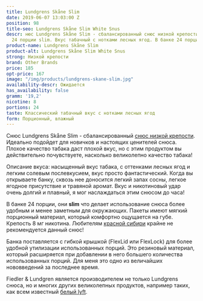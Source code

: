 ```yaml
---
title: Lundgrens Skåne Slim
date: 2019-06-07 13:03:00 Z
position: 98
title-seo: Lundgrens Skåne Slim White Snus
descr: нюс Lundgrens Skåne Slim - сбалансированный снюс низкой крепости (8 мг никотина).
  24 порции slim. Вкус табачный с нотками лесных ягод. В банке 24 порции.
product-name: Lundgrens Skåne Slim
product-alt: Lundgrens Skåne Slim White Snus
strong: Низкой крепости
brand: Other Brands
price: 185
opt-price: 167
image: "/img/products/lundgrens-skane-slim.jpg"
availability-descr: Ожидается
has_availability: false
gramm: '19,2'
nicotine: 8
portions: 24
taste: Классический табачный вкус с нотками лесных ягод
form: Порционный, влажный
---
```


Снюс Lundgrens Skåne Slim - сбалансированный [снюс низкой крепости](/low-strong). Идеально подойдет для новичков и настоящих ценителей снюса. Плохое качество табака даст плохой вкус, но с этим продуктом вы действительно почувствуете, насколько великолепно качество табака!

Описание вкуса: насыщенный вкус табака, с оттенками лесных ягод и легким солевым послевкусием, вкус просто фантастический.
Когда вы открываете банку, сквозь нее доносится легкий запах сосны, легкое ягодное присутствие и травяной аромат.
Вкус и никотиновый удар очень долгий и плавный, я мог наслаждаться этим снюсом до часа!

В банке 24 порции, они **slim** что делает использование снюса более удобным и менее заметным для окружающих.
Пакеты имеют мягкий порционный материал, который комфортно ощущается на губе. Крепость 8 мг никотина. Любителям [красной сибири](/siberia-white) крайне не рекомендуется данный снюс!

Банка поставляется с гибкой крышкой (FlexLid или FlexLock) для более удобной утилизации использованных порций.
Это резиновый материал, который расширяется при добавлении в него большего количества использованных порций. Для меня это одно из величайших нововведений за последнее время.

Fiedler & Lundgren является производителем не только Lundgrens снюса, но и многих других великолепных продуктов, например таких, как всем известный [белый lyft](/lyft).